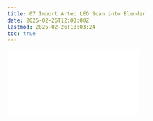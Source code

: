 ```yaml
---
title: 07 Import Artec LEO Scan into Blender
date: 2025-02-26T12:00:00Z
lastmod: 2025-02-26T18:03:24
toc: true
---
```


![Link to included file content](../../../../3d-modeling/blender/import-artec-leo-scan-to-blender.md)
